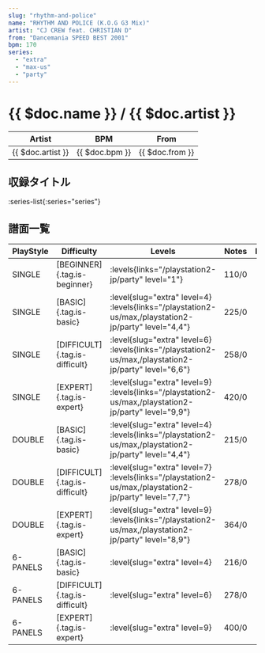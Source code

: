 ```yaml
---
slug: "rhythm-and-police"
name: "RHYTHM AND POLICE (K.O.G G3 Mix)"
artist: "CJ CREW feat. CHRISTIAN D"
from: "Dancemania SPEED BEST 2001"
bpm: 170
series:
  - "extra"
  - "max-us"
  - "party"
---
```


# {{ $doc.name }} / {{ $doc.artist }}

|Artist|BPM|From|
|------|---|----|
|{{ $doc.artist }}|{{ $doc.bpm }}|{{ $doc.from }}|

## 収録タイトル

:series-list{:series="series"}

## 譜面一覧

|PlayStyle|Difficulty|Levels|Notes|Movie|
|---------|----------|------|-----|-----|
|SINGLE|[BEGINNER]{.tag.is-beginner}| :levels{links="/playstation2-jp/party" level="1"}|110/0||
|SINGLE|[BASIC]{.tag.is-basic}|<div class="field is-grouped is-grouped-multiline"> :level{slug="extra" level=4} :levels{links="/playstation2-us/max,/playstation2-jp/party" level="4,4"}</div>|225/0||
|SINGLE|[DIFFICULT]{.tag.is-difficult}|<div class="field is-grouped is-grouped-multiline"> :level{slug="extra" level=6} :levels{links="/playstation2-us/max,/playstation2-jp/party" level="6,6"}</div>|258/0||
|SINGLE|[EXPERT]{.tag.is-expert}|<div class="field is-grouped is-grouped-multiline"> :level{slug="extra" level=9} :levels{links="/playstation2-us/max,/playstation2-jp/party" level="9,9"}</div>|420/0||
|DOUBLE|[BASIC]{.tag.is-basic}|<div class="field is-grouped is-grouped-multiline"> :level{slug="extra" level=4} :levels{links="/playstation2-us/max,/playstation2-jp/party" level="4,4"}</div>|215/0||
|DOUBLE|[DIFFICULT]{.tag.is-difficult}|<div class="field is-grouped is-grouped-multiline"> :level{slug="extra" level=7} :levels{links="/playstation2-us/max,/playstation2-jp/party" level="7,7"}</div>|278/0||
|DOUBLE|[EXPERT]{.tag.is-expert}|<div class="field is-grouped is-grouped-multiline"> :level{slug="extra" level=9} :levels{links="/playstation2-us/max,/playstation2-jp/party" level="8,9"}</div>|364/0||
|6-PANELS|[BASIC]{.tag.is-basic}|<div class="field is-grouped is-grouped-multiline"> :level{slug="extra" level=4}</div>|216/0||
|6-PANELS|[DIFFICULT]{.tag.is-difficult}|<div class="field is-grouped is-grouped-multiline"> :level{slug="extra" level=6}</div>|278/0||
|6-PANELS|[EXPERT]{.tag.is-expert}|<div class="field is-grouped is-grouped-multiline"> :level{slug="extra" level=9}</div>|400/0||
